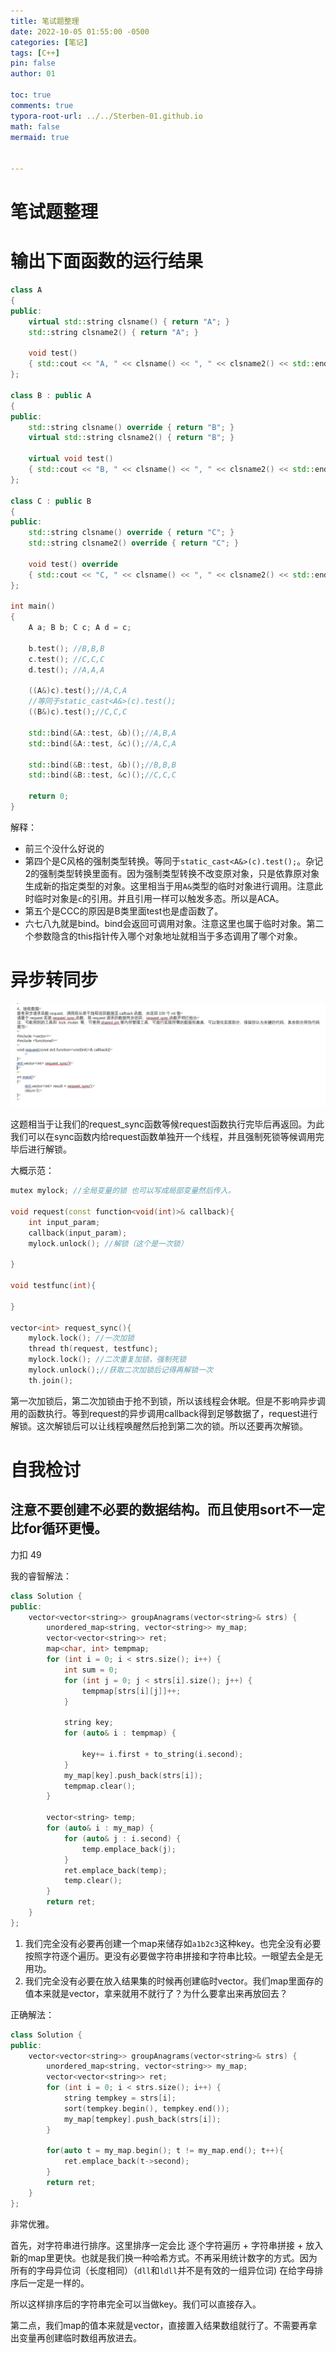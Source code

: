 ```yaml
---
title: 笔试题整理
date: 2022-10-05 01:55:00 -0500
categories: [笔记]
tags: [C++]
pin: false
author: 01

toc: true
comments: true
typora-root-url: ../../Sterben-01.github.io
math: false
mermaid: true
  

---
```


# 笔试题整理

# 输出下面函数的运行结果

```c++
class A
{
public:
    virtual std::string clsname() { return "A"; }
    std::string clsname2() { return "A"; }

    void test()
    { std::cout << "A, " << clsname() << ", " << clsname2() << std::endl; }
};

class B : public A
{
public:
    std::string clsname() override { return "B"; }
    virtual std::string clsname2() { return "B"; }

    virtual void test()
    { std::cout << "B, " << clsname() << ", " << clsname2() << std::endl; }
};

class C : public B
{
public:
    std::string clsname() override { return "C"; }
    std::string clsname2() override { return "C"; }

    void test() override
    { std::cout << "C, " << clsname() << ", " << clsname2() << std::endl; }
};

int main()
{
    A a; B b; C c; A d = c;

    b.test(); //B,B,B
    c.test(); //C,C,C
    d.test(); //A,A,A

    ((A&)c).test();//A,C,A
    //等同于static_cast<A&>(c).test();
    ((B&)c).test();//C,C,C

    std::bind(&A::test, &b)();//A,B,A
    std::bind(&A::test, &c)();//A,C,A

    std::bind(&B::test, &b)();//B,B,B
    std::bind(&B::test, &c)();//C,C,C

    return 0;
}
```

解释：

- 前三个没什么好说的
- 第四个是C风格的强制类型转换。等同于`static_cast<A&>(c).test();`。杂记2的强制类型转换里面有。因为强制类型转换不改变原对象，只是依靠原对象生成新的指定类型的对象。这里相当于用`A&`类型的临时对象进行调用。注意此时临时对象是`c`的引用。并且引用一样可以触发多态。所以是ACA。
- 第五个是CCC的原因是B类里面test也是虚函数了。
- 六七八九就是bind。bind会返回可调用对象。注意这里也属于临时对象。第二个参数隐含的this指针传入哪个对象地址就相当于多态调用了哪个对象。

# 异步转同步

![微信图片_20220915011409](/assets/blog_res/2022-09-15-%E7%AC%94%E8%AF%95%E9%A2%98%E6%95%B4%E7%90%86.assets/%E5%BE%AE%E4%BF%A1%E5%9B%BE%E7%89%87_20220915011409.png)

这题相当于让我们的request_sync函数等候request函数执行完毕后再返回。为此我们可以在sync函数内给request函数单独开一个线程，并且强制死锁等候调用完毕后进行解锁。

大概示范：

```c++
mutex mylock; //全局变量的锁 也可以写成局部变量然后传入。

void request(const function<void(int)>& callback){
    int input_param;
    callback(input_param);
    mylock.unlock(); //解锁（这个是一次锁）

}

void testfunc(int){

}

vector<int> request_sync(){
    mylock.lock(); //一次加锁
    thread th(request, testfunc);
    mylock.lock(); //二次重复加锁，强制死锁
    mylock.unlock();//获取二次加锁后记得再解锁一次
    th.join();
```

第一次加锁后，第二次加锁由于抢不到锁，所以该线程会休眠。但是不影响异步调用的函数执行。等到request的异步调用callback得到足够数据了，request进行解锁。这次解锁后可以让线程唤醒然后抢到第二次的锁。所以还要再次解锁。





# 自我检讨

## 注意不要创建不必要的数据结构。而且使用sort不一定比for循环更慢。

力扣 49

我的睿智解法：

```c++
class Solution {
public:
    vector<vector<string>> groupAnagrams(vector<string>& strs) {
        unordered_map<string, vector<string>> my_map;
        vector<vector<string>> ret;
        map<char, int> tempmap;
        for (int i = 0; i < strs.size(); i++) {
            int sum = 0;
            for (int j = 0; j < strs[i].size(); j++) {
                tempmap[strs[i][j]]++;
            }

            string key;
            for (auto& i : tempmap) {

                key+= i.first + to_string(i.second);
            }
            my_map[key].push_back(strs[i]);
            tempmap.clear();
        }

        vector<string> temp;
        for (auto& i : my_map) {
            for (auto& j : i.second) {
                temp.emplace_back(j);
            }
            ret.emplace_back(temp);
            temp.clear();
        }
        return ret;
    }
};

```

1. 我们完全没有必要再创建一个map来储存如`a1b2c3`这种key。也完全没有必要按照字符逐个遍历。更没有必要做字符串拼接和字符串比较。一眼望去全是无用功。
2. 我们完全没有必要在放入结果集的时候再创建临时vector。我们map里面存的值本来就是vector，拿来就用不就行了？为什么要拿出来再放回去？



正确解法：

```c++
class Solution {
public:
    vector<vector<string>> groupAnagrams(vector<string>& strs) {
        unordered_map<string, vector<string>> my_map;
        vector<vector<string>> ret;
        for (int i = 0; i < strs.size(); i++) {
            string tempkey = strs[i];
            sort(tempkey.begin(), tempkey.end());
            my_map[tempkey].push_back(strs[i]);
        }

        for(auto t = my_map.begin(); t != my_map.end(); t++){
            ret.emplace_back(t->second);
        }
        return ret;
    }
};
```

非常优雅。

首先，对字符串进行排序。这里排序一定会比 逐个字符遍历 + 字符串拼接 + 放入新的map里更快。也就是我们换一种哈希方式。不再采用统计数字的方式。因为所有的字母异位词（长度相同）（`dll`和`ldll`并不是有效的一组异位词) 在给字母排序后一定是一样的。

所以这样排序后的字符串完全可以当做key。我们可以直接存入。

第二点，我们map的值本来就是vector，直接置入结果数组就行了。不需要再拿出变量再创建临时数组再放进去。
